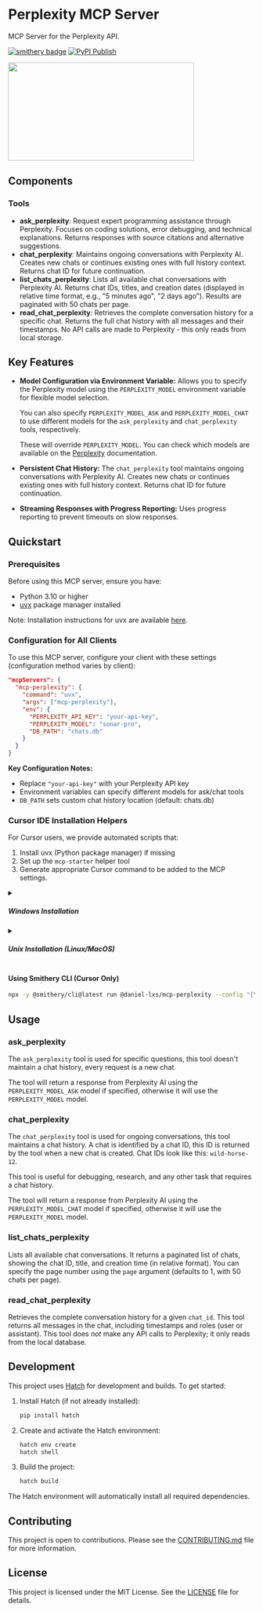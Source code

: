 # Perplexity MCP Server

MCP Server for the Perplexity API.

[![smithery badge](https://smithery.ai/badge/@daniel-lxs/mcp-perplexity)](https://smithery.ai/server/@daniel-lxs/mcp-perplexity) [![PyPI Publish](https://github.com/daniel-lxs/mcp-perplexity/actions/workflows/pypi-publish.yml/badge.svg)](https://github.com/daniel-lxs/mcp-perplexity/actions/workflows/pypi-publish.yml)



<a href="https://glama.ai/mcp/servers/0nggjl0ohi">
  <img width="380" height="200" src="https://glama.ai/mcp/servers/0nggjl0ohi/badge" />
</a>

## Components

### Tools

- **ask_perplexity**: Request expert programming assistance through Perplexity. Focuses on coding solutions, error debugging, and technical explanations. Returns responses with source citations and alternative suggestions.
- **chat_perplexity**: Maintains ongoing conversations with Perplexity AI. Creates new chats or continues existing ones with full history context. Returns chat ID for future continuation.
- **list_chats_perplexity**: Lists all available chat conversations with Perplexity AI. Returns chat IDs, titles, and creation dates (displayed in relative time format, e.g., "5 minutes ago", "2 days ago"). Results are paginated with 50 chats per page.
- **read_chat_perplexity**: Retrieves the complete conversation history for a specific chat. Returns the full chat history with all messages and their timestamps. No API calls are made to Perplexity - this only reads from local storage.

## Key Features

- **Model Configuration via Environment Variable:**  Allows you to specify the Perplexity model using the `PERPLEXITY_MODEL` environment variable for flexible model selection.

  You can also specify `PERPLEXITY_MODEL_ASK` and `PERPLEXITY_MODEL_CHAT` to use different models for the `ask_perplexity` and `chat_perplexity` tools, respectively.

  These will override `PERPLEXITY_MODEL`. You can check which models are available on the [Perplexity](https://docs.perplexity.ai/guides/model-cards) documentation.
- **Persistent Chat History:** The `chat_perplexity` tool maintains ongoing conversations with Perplexity AI. Creates new chats or continues existing ones with full history context. Returns chat ID for future continuation.
- **Streaming Responses with Progress Reporting:** Uses progress reporting to prevent timeouts on slow responses.

## Quickstart

### Prerequisites

Before using this MCP server, ensure you have:

- Python 3.10 or higher
- [uvx](https://docs.astral.sh/uv/#installation) package manager installed

Note: Installation instructions for uvx are available [here](https://docs.astral.sh/uv/#installation).

### Configuration for All Clients

To use this MCP server, configure your client with these settings (configuration method varies by client):

```json
"mcpServers": {
  "mcp-perplexity": {
    "command": "uvx",
    "args": ["mcp-perplexity"],
    "env": {
      "PERPLEXITY_API_KEY": "your-api-key",
      "PERPLEXITY_MODEL": "sonar-pro",
      "DB_PATH": "chats.db"
    }
  }
}
```

**Key Configuration Notes:**
- Replace `"your-api-key"` with your Perplexity API key
- Environment variables can specify different models for ask/chat tools
- `DB_PATH` sets custom chat history location (default: chats.db)

### Cursor IDE Installation Helpers

For Cursor users, we provide automated scripts that:

1. Install uvx (Python package manager) if missing
2. Set up the `mcp-starter` helper tool
3. Generate appropriate Cursor command to be added to the MCP settings.

<details>
<summary><h5>Windows Installation</h5></summary>

1. Download the `install.ps1` script
2. Open PowerShell as Administrator
3. Allow script execution and run:
```powershell
Set-ExecutionPolicy RemoteSigned -Scope CurrentUser -Force
.\install.ps1
```

The script will:
- Check for required dependencies (curl, PowerShell)
- Install uvx if not present
- Install mcp-starter to `%USERPROFILE%\.local\bin`
- Create a configuration file at `%USERPROFILE%\.config\mcp-starter\config.json`
- Prompt for your Perplexity API key and model preferences
</details>

<details>
<summary><h5>Unix Installation (Linux/MacOS)</h5></summary>

1. Download the `install.sh` script
2. Open Terminal
3. Navigate to the directory containing the script
4. Make the script executable and run it:
```bash
chmod +x install.sh  # Only needed if downloaded directly from browser
./install.sh
```

The script will:
- Check for required dependencies (curl)
- Install uvx if not present
- Install mcp-starter to `$HOME/.local/bin`
- Create a configuration file at `$HOME/.config/mcp-starter/config.json`
- Prompt for your Perplexity API key and model preferences
</details>

#### Using Smithery CLI (Cursor Only)
```bash
npx -y @smithery/cli@latest run @daniel-lxs/mcp-perplexity --config "{\"perplexityApiKey\":\"abc\"}"
```

## Usage

### ask_perplexity

The `ask_perplexity` tool is used for specific questions, this tool doesn't maintain a chat history, every request is a new chat.

The tool will return a response from Perplexity AI using the `PERPLEXITY_MODEL_ASK` model if specified, otherwise it will use the `PERPLEXITY_MODEL` model.

### chat_perplexity

The `chat_perplexity` tool is used for ongoing conversations, this tool maintains a chat history.
A chat is identified by a chat ID, this ID is returned by the tool when a new chat is created. Chat IDs look like this: `wild-horse-12`.

This tool is useful for debugging, research, and any other task that requires a chat history.

The tool will return a response from Perplexity AI using the `PERPLEXITY_MODEL_CHAT` model if specified, otherwise it will use the `PERPLEXITY_MODEL` model.

### list_chats_perplexity
Lists all available chat conversations.  It returns a paginated list of chats, showing the chat ID, title, and creation time (in relative format).  You can specify the page number using the `page` argument (defaults to 1, with 50 chats per page).

### read_chat_perplexity
Retrieves the complete conversation history for a given `chat_id`.  This tool returns all messages in the chat, including timestamps and roles (user or assistant). This tool does *not* make any API calls to Perplexity; it only reads from the local database.


## Development

This project uses [Hatch](https://hatch.pypa.io/latest/) for development and builds. To get started:

1. Install Hatch (if not already installed):
   ```bash
   pip install hatch
   ```

2. Create and activate the Hatch environment:
   ```bash
   hatch env create
   hatch shell
   ```

3. Build the project:
   ```bash
   hatch build
   ```

The Hatch environment will automatically install all required dependencies.

## Contributing

This project is open to contributions. Please see the [CONTRIBUTING.md](CONTRIBUTING.md) file for more information.

## License

This project is licensed under the MIT License. See the [LICENSE](LICENSE) file for details.




